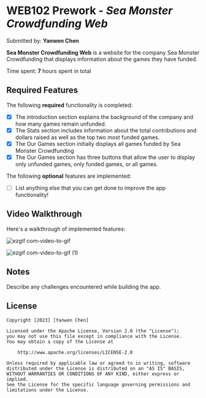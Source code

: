 # WEB102 Prework - *Sea Monster Crowdfunding Web*

Submitted by: **Yanwen Chen**

**Sea Monster Crowdfunding Web** is a website for the company Sea Monster Crowdfunding that displays information about the games they have funded.

Time spent: **7** hours spent in total

## Required Features

The following **required** functionality is completed:

* [X] The introduction section explains the background of the company and how many games remain unfunded.
* [X] The Stats section includes information about the total contributions and dollars raised as well as the top two most funded games.
* [X] The Our Games section initially displays all games funded by Sea Monster Crowdfunding
* [X] The Our Games section has three buttons that allow the user to display only unfunded games, only funded games, or all games.

The following **optional** features are implemented:

* [ ] List anything else that you can get done to improve the app functionality!

## Video Walkthrough

Here's a walkthrough of implemented features:

![ezgif com-video-to-gif](https://github.com/AdeDeepFishing/web102_prework/assets/91364746/9995a179-1d8a-4588-9743-a63f6ab29292)

![ezgif com-video-to-gif (1)](https://github.com/AdeDeepFishing/web102_prework/assets/91364746/6ce4b6d5-fde3-44cd-9174-e7a7629db178)



## Notes

Describe any challenges encountered while building the app.

## License

    Copyright [2023] [Yanwen Chen]

    Licensed under the Apache License, Version 2.0 (the "License");
    you may not use this file except in compliance with the License.
    You may obtain a copy of the License at

        http://www.apache.org/licenses/LICENSE-2.0

    Unless required by applicable law or agreed to in writing, software
    distributed under the License is distributed on an "AS IS" BASIS,
    WITHOUT WARRANTIES OR CONDITIONS OF ANY KIND, either express or implied.
    See the License for the specific language governing permissions and
    limitations under the License.
